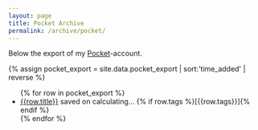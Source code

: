 ```yaml
---
layout: page
title: Pocket Archive
permalink: /archive/pocket/
---
```


Below the export of my [Pocket](https://support.mozilla.org/en-US/kb/future-of-pocket)-account.

{% assign pocket_export = site.data.pocket_export | sort:'time_added' | reverse %}
<ul>
{% for row in pocket_export %}
    <li>
        <a href="{{row.url}}">{{row.title}}</a> 
        saved on <time data-timestamp="{{row.time_added}}">calculating...</time>
        {% if row.tags %}<span class="tags">[{{row.tags}}]</span>{% endif %}
    </li>
{% endfor %}
</ul>

<script>
    document.addEventListener('DOMContentLoaded', function() {
        let date = new Date();
        for(let ts of document.querySelectorAll('[data-timestamp]')) {
            // timestamp is in seconds since epoch, and JS needs milliseconds
            date.setTime(ts.dataset.timestamp * 1000);
            ts.setAttribute('datetime', date.toISOString());
            ts.innerText = date.toLocaleString();
        }
    });
</script>
